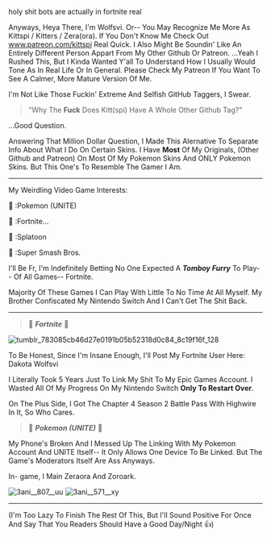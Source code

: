 holy shit bots are actually in fortnite real 

Anyways, Heya There, I'm Wolfsvi. Or-- You May Recognize Me More As Kittspi / Kitters / Zera(ora). If You Don't Know Me Check Out www.patreon.com/kittspi Real Quick. I Also Might Be Soundin' Like An Entirely Different Person Appart From My Other Github Or Patreon. ...Yeah I Rushed This, But I Kinda Wanted Y'all To Understand How I Usually Would Tone As In Real Life Or In General. Please Check My Patreon If You Want To See A Calmer, More Mature Version Of Me.

I'm Not Like Those Fuckin' Extreme And Selfish GitHub Taggers, I Swear.

> "Why The **Fuck** Does Kitt(spi) Have A Whole Other Github Tag?"

 ...Good Question.

Answering That Million Dollar Question, I Made This Alernative To Separate Info About What I Do On Certain Skins. I Have **Most** Of My Originals, (Other Github and Patreon) On Most Of My Pokemon Skins And ONLY Pokemon Skins. But This One's To Resemble The Gamer I Am.

------

My Weirdling Video Game Interests:

🌙 :Pokemon (UNITE)

🐾 :Fortnite...

🌙 :Splatoon

🐾 :Super Smash Bros.

I'll Be Fr, I'm Indefinitely Betting No One Expected A ***Tomboy Furry*** To Play-- Of All Games-- Fortnite.

Majority Of These Games I Can Play With Little To No Time At All Myself. My Brother Confiscated My Nintendo Switch And I Can't Get The Shit Back.

------

> 🌙 ***Fortnite*** 🌙

![tumblr_783085cb46d27e0191b05b52318d0c84_8c19f16f_128](https://user-images.githubusercontent.com/129853003/230796680-81b76f5c-44a4-4a75-a30b-54ec15954335.jpg)

To Be Honest, Since I'm Insane Enough, I'll Post My Fortnite User Here: Dakota Wolfsvi

I Literally Took 5 Years Just To Link My Shit To My Epic Games Account. I Wasted All Of My Progress On My Nintendo Switch **Only To Restart Over**.

On The Plus Side, I Got The Chapter 4 Season 2 Battle Pass With Highwire In It, So Who Cares.

> 🐾 ***Pokemon (UNITE)*** 🐾

My Phone's Broken And I Messed Up The Linking With My Pokemon Account And UNITE Itself-- It Only Allows One Device To Be Linked. But The Game's Moderators Itself Are Ass Anyways. 

In- game, I Main Zeraora And Zoroark. 

![3ani__807__uu](https://user-images.githubusercontent.com/129853003/230797717-36b8f1e3-6b49-4046-ad7b-25d37b5c1e07.gif) ![3ani__571__xy](https://user-images.githubusercontent.com/129853003/230797719-3a36427b-792b-404a-ba4b-2eec255b973a.gif)

-------
(I'm Too Lazy To Finish The Rest Of This, But I'll Sound Positive For Once And Say That You Readers Should Have a Good Day/Night :thumbsup:)
